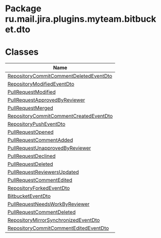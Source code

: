 Package ru.mail.jira.plugins.myteam.bitbucket.dto
=================================================
Classes
=======
| Name                                                                                |
| ----------------------------------------------------------------------------------- |
| [RepositoryCommitCommentDeletedEventDto](RepositoryCommitCommentDeletedEventDto.md) |
| [RepositoryModifiedEventDto](RepositoryModifiedEventDto.md)                         |
| [PullRequestModified](PullRequestModified.md)                                       |
| [PullRequestApprovedByReviewer](PullRequestApprovedByReviewer.md)                   |
| [PullRequestMerged](PullRequestMerged.md)                                           |
| [RepositoryCommitCommentCreatedEventDto](RepositoryCommitCommentCreatedEventDto.md) |
| [RepositoryPushEventDto](RepositoryPushEventDto.md)                                 |
| [PullRequestOpened](PullRequestOpened.md)                                           |
| [PullRequestCommentAdded](PullRequestCommentAdded.md)                               |
| [PullRequestUnapprovedByReviewer](PullRequestUnapprovedByReviewer.md)               |
| [PullRequestDeclined](PullRequestDeclined.md)                                       |
| [PullRequestDeleted](PullRequestDeleted.md)                                         |
| [PullRequestReviewersUpdated](PullRequestReviewersUpdated.md)                       |
| [PullRequestCommentEdited](PullRequestCommentEdited.md)                             |
| [RepositoryForkedEventDto](RepositoryForkedEventDto.md)                             |
| [BitbucketEventDto](BitbucketEventDto.md)                                           |
| [PullRequestNeedsWorkByReviewer](PullRequestNeedsWorkByReviewer.md)                 |
| [PullRequestCommentDeleted](PullRequestCommentDeleted.md)                           |
| [RepositoryMirrorSynchronizedEventDto](RepositoryMirrorSynchronizedEventDto.md)     |
| [RepositoryCommitCommentEditedEventDto](RepositoryCommitCommentEditedEventDto.md)   |


